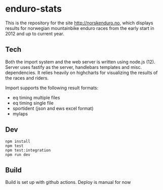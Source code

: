 
# enduro-stats

This is the repository for the site http://norskenduro.no, which displays results for norwegian mountainbike enduro races from the early start in 2012 and up to current year. 

## Tech

Both the import system and the web server is written using node.js (12). Server uses fastify as the server, handlebars templates and misc. dependencies. It relies heavily on highcharts for visualizing the results of the races and riders. 

Import supports the following result formats:

* eq timing multiple files
* eq timing single file
* sportident (json and ews excel format)
* mylaps

## Dev

```
npm install
npm test
npm test:integration
npm run dev
```

## Build

Build is set up with github actions. Deploy is manual for now
